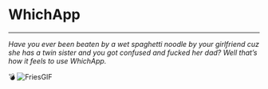 # WhichApp
***
*Have you ever been beaten by a wet spaghetti noodle by your girlfriend cuz she has a twin sister and you got confused and fucked her dad? Well that’s how it feels to use WhichApp.*

💣
![FriesGIF](https://user-images.githubusercontent.com/94349629/156984508-667aeb99-dc46-4575-a1ef-7a1789ec6b84.gif)
